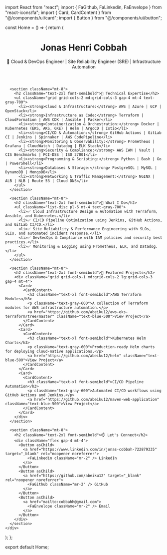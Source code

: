 import React from "react";
import { FaGithub, FaLinkedin, FaEnvelope } from "react-icons/fa";
import { Card, CardContent } from "@/components/ui/card";
import { Button } from "@/components/ui/button";

const Home = () => {
  return (
    <div className="container mx-auto p-6">
      <header className="text-center">
        <h1 className="text-4xl font-bold">Jonas Henri Cobbah</h1>
        <p className="text-lg text-gray-600 mt-2">
          🚀 Cloud & DevOps Engineer | Site Reliability Engineer (SRE) | Infrastructure Automation
        </p>
      </header>

      <section className="mt-8">
        <h2 className="text-2xl font-semibold">🔧 Technical Expertise</h2>
        <ul className="grid grid-cols-2 md:grid-cols-3 gap-4 mt-4 text-gray-700">
          <li><strong>Cloud & Infrastructure:</strong> AWS | Azure | GCP | OpenStack</li>
          <li><strong>Infrastructure as Code:</strong> Terraform | CloudFormation | AWS CDK | Ansible | Packer</li>
          <li><strong>Containerization & Orchestration:</strong> Docker | Kubernetes (EKS, AKS, GKE) | Helm | ArgoCD | Istio</li>
          <li><strong>CI/CD & Automation:</strong> GitHub Actions | GitLab CI | Jenkins | Spinnaker | AWS CodePipeline</li>
          <li><strong>Monitoring & Observability:</strong> Prometheus | Grafana | CloudWatch | Datadog | ELK Stack</li>
          <li><strong>Security & Compliance:</strong> AWS IAM | Vault | CIS Benchmarks | PCI-DSS | ISO 27001</li>
          <li><strong>Programming & Scripting:</strong> Python | Bash | Go | PowerShell</li>
          <li><strong>Databases & Storage:</strong> PostgreSQL | MySQL | DynamoDB | MongoDB</li>
          <li><strong>Networking & Traffic Management:</strong> NGINX | ALB | NLB | Route 53 | Cloud DNS</li>
        </ul>
      </section>

      <section className="mt-8">
        <h2 className="text-2xl font-semibold">📌 What I Do</h2>
        <ul className="list-disc pl-6 mt-4 text-gray-700">
          <li>✅ Cloud Infrastructure Design & Automation with Terraform, Ansible, and Kubernetes.</li>
          <li>✅ CI/CD Pipeline Optimization using Jenkins, GitHub Actions, and GitLab CI/CD.</li>
          <li>✅ Site Reliability & Performance Engineering with SLOs, SLIs, and automated incident response.</li>
          <li>✅ DevSecOps & Compliance with IAM policies and security best practices.</li>
          <li>✅ Monitoring & Logging using Prometheus, ELK, and Datadog.</li>
        </ul>
      </section>

      <section className="mt-8">
        <h2 className="text-2xl font-semibold">📂 Featured Projects</h2>
        <div className="grid grid-cols-1 md:grid-cols-2 lg:grid-cols-3 gap-4 mt-4">
          <Card>
            <CardContent>
              <h3 className="text-xl font-semibold">AWS Terraform Modules</h3>
              <p className="text-gray-600">A collection of Terraform modules for AWS infrastructure automation.</p>
              <a href="https://github.com/abeiku12/aws-eks-terraform/tree/master" className="text-blue-500">View Project</a>
            </CardContent>
          </Card>
          <Card>
            <CardContent>
              <h3 className="text-xl font-semibold">Kubernetes Helm Charts</h3>
              <p className="text-gray-600">Production-ready Helm charts for deploying cloud-native applications.</p>
              <a href="https://github.com/abeiku12/helm" className="text-blue-500">View Project</a>
            </CardContent>
          </Card>
          <Card>
            <CardContent>
              <h3 className="text-xl font-semibold">CI/CD Pipeline Automation</h3>
              <p className="text-gray-600">Automated CI/CD workflows using GitHub Actions and Jenkins.</p>
              <a href="https://github.com/abeiku12/maven-web-application" className="text-blue-500">View Project</a>
            </CardContent>
          </Card>
        </div>
      </section>

      <section className="mt-8">
        <h2 className="text-2xl font-semibold">📫 Let's Connect</h2>
        <div className="flex gap-4 mt-4">
          <Button asChild>
            <a href="https://www.linkedin.com/in/jonas-cobbah-722879335" target="_blank" rel="noopener noreferrer">
              <FaLinkedin className="mr-2" /> LinkedIn
            </a>
          </Button>
          <Button asChild>
            <a href="https://github.com/abeiku12" target="_blank" rel="noopener noreferrer">
              <FaGithub className="mr-2" /> GitHub
            </a>
          </Button>
          <Button asChild>
            <a href="mailto:cobbahh@gmail.com">
              <FaEnvelope className="mr-2" /> Email
            </a>
          </Button>
        </div>
      </section>
    </div>
  );
};

export default Home;
